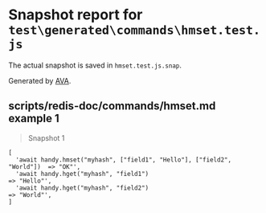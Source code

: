 # Snapshot report for `test\generated\commands\hmset.test.js`

The actual snapshot is saved in `hmset.test.js.snap`.

Generated by [AVA](https://ava.li).

## scripts/redis-doc/commands/hmset.md example 1

> Snapshot 1

    [
      'await handy.hmset("myhash", ["field1", "Hello"], ["field2", "World"])  => "OK"',
      'await handy.hget("myhash", "field1")                                   => "Hello"',
      'await handy.hget("myhash", "field2")                                   => "World"',
    ]
